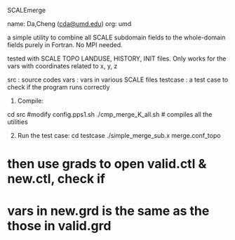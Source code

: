 SCALEmerge

name: Da,Cheng (cda@umd.edu)    org: umd

a simple utility to combine all SCALE subdomain fields to 
the whole-domain fields purely in Fortran. No MPI needed.


tested with SCALE TOPO LANDUSE, HISTORY, INIT files. Only
works for the vars with coordinates related to x, y, z

src      : source codes
vars     : vars in various SCALE files
testcase : a test case to check if the program runs correctly


1. Compile:

cd src
#modify config.pps1.sh
./cmp_merge_K_all.sh    # compiles all the utilities

2. Run the test case:
cd testcase
./simple_merge_sub.x merge.conf_topo
# then use grads to open valid.ctl & new.ctl, check if
# vars in new.grd is the same as the those in valid.grd



